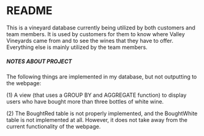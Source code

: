 # README #

This is a vineyard database currently being utilized by both customers and team members. It is used by customers for them to know where Valley Vineyards came from and to see the wines that they have to offer. Everything else is mainly utilized by the team members. 



##### NOTES ABOUT PROJECT ######

The following things are implemented in my database, but not outputting to the webpage: 

(1) A view (that uses a GROUP BY and AGGREGATE function) to display users who have bought more than three bottles of white wine. 

(2) The BoughtRed table is not properly implemented, and the BoughtWhite table is not implemented at all. However, it does not take away from the current functionality of the webpage.